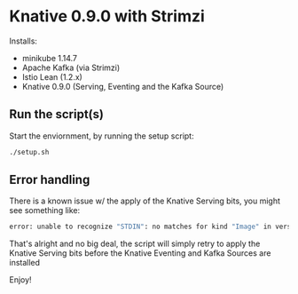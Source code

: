 # Knative 0.9.0 with Strimzi

Installs:

* minikube 1.14.7
* Apache Kafka (via Strimzi)
* Istio Lean (1.2.x)
* Knative 0.9.0 (Serving, Eventing and the Kafka Source)

## Run the script(s)

Start the enviornment, by running the setup script:

```bash
./setup.sh
```

## Error handling

There is a known issue w/ the apply of the Knative Serving bits, you might see something like:

```bash
error: unable to recognize "STDIN": no matches for kind "Image" in version "caching.internal.knative.dev/v1alpha1"
```

That's alright and no big deal, the script will simply retry to apply the Knative Serving bits before the Knative Eventing and Kafka Sources are installed

Enjoy!
